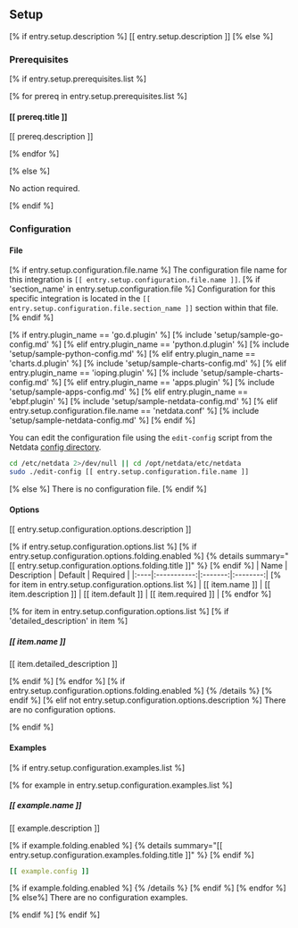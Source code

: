 ## Setup

[% if entry.setup.description %]
[[ entry.setup.description ]]
[% else %]
### Prerequisites
[% if entry.setup.prerequisites.list %]

[% for prereq in entry.setup.prerequisites.list %]
#### [[ prereq.title ]]

[[ prereq.description ]]

[% endfor %]

[% else %]

No action required.

[% endif %]
### Configuration

#### File

[% if entry.setup.configuration.file.name %]
The configuration file name for this integration is `[[ entry.setup.configuration.file.name ]]`.
[% if 'section_name' in entry.setup.configuration.file %]
Configuration for this specific integration is located in the `[[ entry.setup.configuration.file.section_name ]]` section within that file.
[% endif %]

[% if entry.plugin_name == 'go.d.plugin' %]
[% include 'setup/sample-go-config.md' %]
[% elif entry.plugin_name == 'python.d.plugin' %]
[% include 'setup/sample-python-config.md' %]
[% elif entry.plugin_name == 'charts.d.plugin' %]
[% include 'setup/sample-charts-config.md' %]
[% elif entry.plugin_name == 'ioping.plugin' %]
[% include 'setup/sample-charts-config.md' %]
[% elif entry.plugin_name == 'apps.plugin' %]
[% include 'setup/sample-apps-config.md' %]
[% elif entry.plugin_name == 'ebpf.plugin' %]
[% include 'setup/sample-netdata-config.md' %]
[% elif entry.setup.configuration.file.name == 'netdata.conf' %]
[% include 'setup/sample-netdata-config.md' %]
[% endif %]

You can edit the configuration file using the `edit-config` script from the
Netdata [config directory](https://github.com/netdata/netdata/blob/master/docs/configure/nodes.md#the-netdata-config-directory).

```bash
cd /etc/netdata 2>/dev/null || cd /opt/netdata/etc/netdata
sudo ./edit-config [[ entry.setup.configuration.file.name ]]
```
[% else %]
There is no configuration file.
[% endif %]
#### Options

[[ entry.setup.configuration.options.description ]]

[% if entry.setup.configuration.options.list %]
[% if entry.setup.configuration.options.folding.enabled %]
{% details summary="[[ entry.setup.configuration.options.folding.title ]]" %}
[% endif %]
| Name | Description | Default | Required |
|:----|:-----------:|:-------:|:--------:|
[% for item in entry.setup.configuration.options.list %]
| [[ item.name ]] | [[ item.description ]] | [[ item.default ]] | [[ item.required ]] |
[% endfor %]

[% for item in entry.setup.configuration.options.list %]
[% if 'detailed_description' in item %]
##### [[ item.name ]]

[[ item.detailed_description ]]

[% endif %]
[% endfor %]
[% if entry.setup.configuration.options.folding.enabled %]
{% /details %}
[% endif %]
[% elif not entry.setup.configuration.options.description %]
There are no configuration options.

[% endif %]
#### Examples
[% if entry.setup.configuration.examples.list %]

[% for example in entry.setup.configuration.examples.list %]
##### [[ example.name ]]

[[ example.description ]]

[% if example.folding.enabled %]
{% details summary="[[ entry.setup.configuration.examples.folding.title ]]" %}
[% endif %]
```yaml
[[ example.config ]]
```
[% if example.folding.enabled %]
{% /details %}
[% endif %]
[% endfor %]
[% else%]
There are no configuration examples.

[% endif %]
[% endif %]
